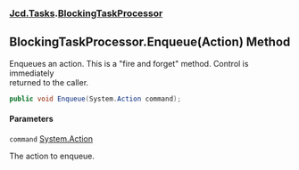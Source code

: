 ### [Jcd.Tasks](Jcd.Tasks.md 'Jcd.Tasks').[BlockingTaskProcessor](Jcd.Tasks.BlockingTaskProcessor.md 'Jcd.Tasks.BlockingTaskProcessor')

## BlockingTaskProcessor.Enqueue(Action) Method

Enqueues an action. This is a "fire and forget" method. Control is immediately  
returned to the caller.

```csharp
public void Enqueue(System.Action command);
```
#### Parameters

<a name='Jcd.Tasks.BlockingTaskProcessor.Enqueue(System.Action).command'></a>

`command` [System.Action](https://docs.microsoft.com/en-us/dotnet/api/System.Action 'System.Action')

The action to enqueue.
